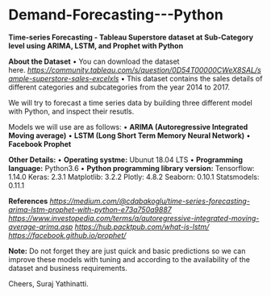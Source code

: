 # Demand-Forecasting---Python
**Time-series Forecasting - Tableau Superstore dataset at Sub-Category level using ARIMA, LSTM, and Prophet with Python**

**About the Dataset**
    • You can download the dataset here. *https://community.tableau.com/s/question/0D54T00000CWeX8SAL/sample-superstore-sales-excelxls*
    • This dataset contains the sales details of different categories and subcategories from the year 2014 to 2017.

We will try to forecast a time series data by building three different model with Python, and inspect their resutls. 

Models we will use are as follows: 
    • **ARIMA (Autoregressive Integrated Moving average)** 
    • **LSTM (Long Short Term Memory Neural Network)**
    • **Facebook Prophet**
      

**Other Details:**
    • **Operating systme:** Ubunut 18.04 LTS
    • **Programming language:** Python3.6
    • **Python programming library version:**
      Tensorflow: 1.14.0
      Keras: 2.3.1
      Matplotlib: 3.2.2
      Plotly: 4.8.2
      Seaborn: 0.10.1
      Statsmodels: 0.11.1
       

**References**
*https://medium.com/@cdabakoglu/time-series-forecasting-arima-lstm-prophet-with-python-e73a750a9887
https://www.investopedia.com/terms/a/autoregressive-integrated-moving-average-arima.asp
https://hub.packtpub.com/what-is-lstm/
https://facebook.github.io/prophet/*


**Note:** Do not forget they are just quick and basic predictions so we can improve these models with tuning and according to the availability of the dataset and business requirements.

Cheers,
Suraj Yathinatti.

